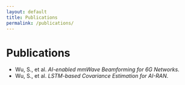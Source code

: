 ```yaml
---
layout: default
title: Publications
permalink: /publications/
---
```


# Publications
- Wu, S., et al. *AI-enabled mmWave Beamforming for 6G Networks*.  
- Wu, S., et al. *LSTM-based Covariance Estimation for AI-RAN*.  
